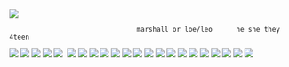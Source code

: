 
<img src="https://media.discordapp.net/attachments/1267171422275502165/1289354939080118343/224_Sem_Titulo_20240927193603.png?ex=66f884dc&is=66f7335c&hm=48dcc1a349a0ea2f16ec16a1182ad09daef95f86fd481495cb8e93e5ae367fae&"/>


                                    marshall or loe/leo      he she they      4teen 
                                         


<img src="https://media.discordapp.net/attachments/1267171422275502165/1289354939373584468/226_Sem_Titulo_20240927193519.png?ex=66f884dc&is=66f7335c&hm=441a70375e850c2f50b3ca23a052649bc76b4ece167b880514c55388c524720b&"/>                           <img src="https://media.discordapp.net/attachments/1267171422275502165/1289635098593067060/tumblr_py7mnxaJ8Q1xzybrpo4_100.png?ex=66f989c7&is=66f83847&hm=6635775a3ea918d627da94ddb3ab7bb013c176bae313c1e900b501914aea4d1c&">  <img src="https://media.discordapp.net/attachments/1267171422275502165/1289635098173509632/d1yamnq-5ff10dfb-6097-4ed5-986b-740d901e99bf.gif?ex=66f989c7&is=66f83847&hm=07882e5efb1f82ae3dca8d6bf8fc898e3c746ed4506ac6961a89742119f97aa4&">  <img src="https://media.discordapp.net/attachments/1267171422275502165/1289635097510678703/d6klt1x-efd275f3-6524-4f22-8b8c-efbedf711ab7.png?ex=66f989c7&is=66f83847&hm=ec972ad17ac30bfd1838281435369f72b6366c55f99d584e56448865155bb2f2&">  <img src="https://media.discordapp.net/attachments/1267171422275502165/1289635039662833715/gloomy_bear_stamp_by_bunsona-d9x76vr.png?ex=66f989b9&is=66f83839&hm=60806a2818e82c80bdf02e308a16ea1b1153caa99726a31706c7d588ca202c62&">  <img scr="https://media.discordapp.net/attachments/1267171422275502165/1289635040925581394/9f0b286a1976041cecb6f3bcac11829269935dc1.gif?ex=66f989ba&is=66f8383a&hm=3619b25864bd576fb54196c15b8bed71dad2457d318feb4fbaf255ae2521b5ff&"> <img src="https://media.discordapp.net/attachments/1267171422275502165/1289635038455136356/goreshit.png?ex=66f989b9&is=66f83839&hm=50805d4428223cbd36be0c2075d6fde6615f2a3817b411230d96f10e2c4debba&"> <img src="https://media.discordapp.net/attachments/1267171422275502165/1289635039948308560/dafnht5-ca423ea7-473c-4bb9-813e-ecfeea4cb2e6.gif?ex=66f989b9&is=66f83839&hm=a99fefa626f0b234483796205d1ab06b1bcdad1bab535dcc0b347cfc5224cd86&"> <img src="https://media.discordapp.net/attachments/1267171422275502165/1289635097749749913/rpgmakerfan.gif?ex=66f989c7&is=66f83847&hm=a9e627d37e6a602aca0d0f90b647d3edb3ef9e61a072a3d25115e3fcb5c9f2b2&"> <img src="https://media.discordapp.net/attachments/1267171422275502165/1289635037951688764/17c60735fe37a5ce05064f24ae0ab3abd800d446.gif?ex=66f989b9&is=66f83839&hm=49e720b92041b79868c0989d3ed122792602a767f0338f2bbac11c7cdd51d909&"> <img src="https://media.discordapp.net/attachments/1267171422275502165/1289635037641441454/23-20240603003753.png?ex=66f989b9&is=66f83839&hm=04c6bafb4273479823db64fc0de25e544f0f4ec90e1336c3d1adf758b30b657a&"> <img src="https://media.discordapp.net/attachments/1267171422275502165/1289635038715056148/48cb00b22a481168448e39efd6a53d3732cc9bad.gif?ex=66f989b9&is=66f83839&hm=0e6dc28691959b08c56c75cb5ae7092238d5ca4888803efd598e3d1f2e6974f8&"> <img src="https://media.discordapp.net/attachments/1267171422275502165/1289635039210115103/9831d0c8ef7b4cbfbaab3b925efb71d2f3c30f83.gif?ex=66f989b9&is=66f83839&hm=b66f706161bb4faff91d41efef0e3d2b8711589b34d1dcd3fa59ca2357a66c1e&"> <img src="https://media.discordapp.net/attachments/1267171422275502165/1289635098932809808/tumblr_psy6b5KnzB1xzybrpo2_100.gif?ex=66f989c7&is=66f83847&hm=ed6e3cd1a0bd3614f48980ea6b2120c1fe12902497eb1ab1cacc0f5041c467aa&"> <img src="https://media.discordapp.net/attachments/1267171422275502165/1289635037368680548/dbee998-af510b98-a616-4f1d-ba64-06f2ff5d0982.png?ex=66f989b9&is=66f83839&hm=3eba21518930bd138eafe382c7d727db6abdfc05c90f95568f09e4ca23bf8815&"> <img src="https://media.discordapp.net/attachments/1267171422275502165/1289635040447172820/d180ar4-48077897-84d6-45d3-9a0c-56fb450100f6.gif?ex=66f989b9&is=66f83839&hm=a149217556594410b4344d85e29dde860f5bf71d7dcb0836a8b61e620e032f9d&"> <img src="https://media.discordapp.net/attachments/1267171422275502165/1289635040925581394/9f0b286a1976041cecb6f3bcac11829269935dc1.gif?ex=66f989ba&is=66f8383a&hm=3619b25864bd576fb54196c15b8bed71dad2457d318feb4fbaf255ae2521b5ff&"> <img src="https://media.discordapp.net/attachments/1267171422275502165/1289641233525768234/dc8x923-7e1f932b-6b3f-4339-b52d-741f99f4ba83.png?ex=66f98f7e&is=66f83dfe&hm=4a6fa0e469ad9a6668eede7c9eb931fda563c637263630cc24897166ba7e132b&"> <img src="https://media.discordapp.net/attachments/1267171422275502165/1289641234117300296/d26bc3f2f216a5798cc1179e06e8d8edd51cc800.gifv.gif?ex=66f98f7e&is=66f83dfe&hm=712f4e1ce19dd93fcf87a7cb329cea00996cc21f377c97469e9ce94abb791ab1&"> <img src="https://media.discordapp.net/attachments/1267171422275502165/1289641233760653413/f30.gif?ex=66f98f7e&is=66f83dfe&hm=5bd4ab3ca670d51ca2f4ef23337c940ed8aedda81c45106839f1440b63dab21b&"> <img src="https://media.discordapp.net/attachments/1267171422275502165/1289641235186974740/eacd9413.gif?ex=66f98f7e&is=66f83dfe&hm=e3889538b596213de811730073a5f53e9d08582282983e53d3870407dee1af30&"> <img src="https://media.discordapp.net/attachments/1267171422275502165/1289701868767019008/d49yhdu-18e625f7-4cf2-4845-abad-ad692353186f.gif?ex=66f9c7f7&is=66f87677&hm=319745d76f8d504f0ecb59d8c9a13a758f7c527ead172e773d5a0a0d2d7757cd&"> <img src="https://media.discordapp.net/attachments/1267171422275502165/1289641234603966484/minecraft.png?ex=66f98f7e&is=66f83dfe&hm=4db460f2d83c96150f7e202a9a82ba9efd69e97dbf729aca8ff410da11d27aea&">
